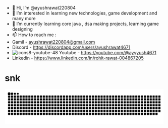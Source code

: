 - 👋 Hi, I’m @ayushrawat220804
- 👀 I’m interested in learning new technologies, game development and many more
- 🌱 I’m currently learning core java , dsa making projects, learning game designing
- 📫 How to reach me :
-  Gamil      -   ayushrawat220804@gmail.com
-  Discord    -   https://discordapp.com/users/ayushrawat4671
- ![icons8-youtube-48](https://github.com/ayushrawat220804/ayushrawat220804/assets/139307604/2e4f3736-58e7-4ffe-aec3-e9b673533ec2)
Youtube    -   https://youtube.com/@ayyyush4671
-  Linkedin   -   https://www.linkedin.com/in/rohit-rawat-004867205

# snk
<picture>
  <source
    media="(prefers-color-scheme: dark)"
    srcset="https://raw.githubusercontent.com/platane/snk/output/github-contribution-grid-snake-dark.svg"
  />
  <source
    media="(prefers-color-scheme: light)"
    srcset="https://raw.githubusercontent.com/platane/snk/output/github-contribution-grid-snake.svg"
  />
  <img
    alt="github contribution grid snake animation"
    src="https://raw.githubusercontent.com/platane/snk/output/github-contribution-grid-snake.svg"
  />
</picture>



<!---
ayushrawat220804/ayushrawat220804 is a ✨ special ✨ repository because its `README.md` (this file) appears on your GitHub profile.
You can click the Preview link to take a look at your changes.
--->
